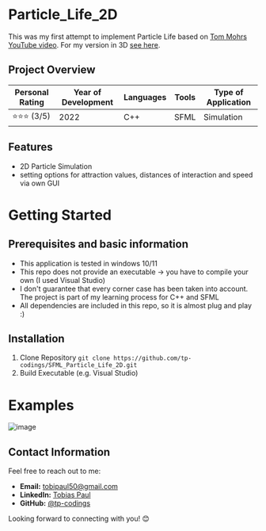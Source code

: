 # Particle_Life_2D

This was my first attempt to implement Particle Life based on [Tom Mohrs YouTube video](https://www.youtube.com/watch?v=p4YirERTVF0&t=202s).
For my version in 3D [see here](https://github.com/tp-codings/Particle_Life_3D_V2).

## Project Overview

| Personal Rating | Year of Development | Languages | Tools | Type of Application |
| --- | --- | --- | --- | --- |
| ⭐️⭐️⭐️ (3/5) | 2022 | C++ | SFML | Simulation |

## Features
- 2D Particle Simulation
- setting options for attraction values, distances of interaction and speed via own GUI

# Getting Started

## Prerequisites and basic information

- This application is tested in windows 10/11
- This repo does not provide an executable -> you have to compile your own (I used Visual Studio)
- I don't guarantee that every corner case has been taken into account. The project is part of my learning process for C++ and SFML
- All dependencies are included in this repo, so it is almost plug and play :)

## Installation

1. Clone Repository
`git clone https://github.com/tp-codings/SFML_Particle_Life_2D.git`
2. Build Executable (e.g. Visual Studio)

# Examples
![image](https://github.com/tp-codings/SFML_Particle_Life_2D/assets/118997294/a5079c8e-9a31-4567-827d-09d0bcad4061)

## Contact Information

Feel free to reach out to me:

- **Email:** [tobipaul50@gmail.com](mailto:tobipaul50@gmail.com)
- **LinkedIn:** [Tobias Paul](https://www.linkedin.com/in/tobias-paul-657513276/)
- **GitHub:** [@tp-codings](https://github.com/tp-codings)

Looking forward to connecting with you! 😊
